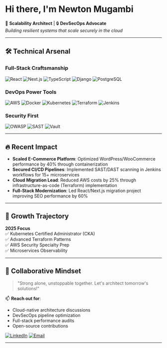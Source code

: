 # Hi there, I'm Newton Mugambi 


🚀 **Scalability Architect** | 🔒 **DevSecOps Advocate**  
*Building resilient systems that scale securely in the cloud* 

---

## 🛠️ Technical Arsenal

### **Full-Stack Craftsmanship**
![React](https://img.shields.io/badge/-React-61DAFB?logo=react&logoColor=black)
![Next.js](https://img.shields.io/badge/-Next.js-000000?logo=next.js)
![TypeScript](https://img.shields.io/badge/-TypeScript-3178C6?logo=typescript)
![Django](https://img.shields.io/badge/-Django-092E20?logo=django)
![PostgreSQL](https://img.shields.io/badge/-PostgreSQL-336791?logo=postgresql)

### **DevOps Power Tools**
![AWS](https://img.shields.io/badge/-AWS-FF9900?logo=amazon-aws)
![Docker](https://img.shields.io/badge/-Docker-2496ED?logo=docker)
![Kubernetes](https://img.shields.io/badge/-Kubernetes-326CE5?logo=kubernetes)
![Terraform](https://img.shields.io/badge/-Terraform-623CE4?logo=terraform)
![Jenkins](https://img.shields.io/badge/-Jenkins-D24939?logo=jenkins)

### **Security First**
![OWASP](https://img.shields.io/badge/-OWASP%20Practitioner-000000?logo=owasp)
![SAST](https://img.shields.io/badge/-SAST/DAST-3776AB)
![Vault](https://img.shields.io/badge/-HashiCorp%20Vault-000000)

---

## 🔥 Recent Impact

- **Scaled E-Commerce Platform**: Optimized WordPress/WooCommerce performance by 40% through containerization
- **Secured CI/CD Pipelines**: Implemented SAST/DAST scanning in Jenkins workflows for 15+ microservices
- **Cloud Migration Lead**: Reduced AWS costs by 25% through infrastructure-as-code (Terraform) implementation
- **Full-Stack Modernization**: Led React/Next.js migration project improving SEO performance by 60%

---

## 🌱 Growth Trajectory

**2025 Focus**  
✅ Kubernetes Certified Administrator (CKA)  
✅ Advanced Terraform Patterns  
✅ AWS Security Specialty Prep  
✅ Microservices Observability

---



## 🤝 Collaborative Mindset

> "Strong alone, unstoppable together. Let's architect tomorrow's solutions!"

📫 **Reach out for**:
- Cloud-native architecture discussions
- DevSecOps pipeline optimization
- Full-stack performance audits
- Open-source contributions

[![LinkedIn](https://img.shields.io/badge/-Let's%20Connect-0A66C2?logo=linkedin)](https://linkedin.com/in/newton-mugambi)
[![Email](https://img.shields.io/badge/Contact%20Me%20Fast-D14836?logo=gmail)](mailto:mugambinewton500@gmail.com.com)

---


